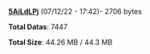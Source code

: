 [**5AiLdLPj**](/data/5AiLdLPj.txt) (07/12/22 - 17:42)- 2706 bytes

**Total Datas**: 7447

**Total Size**: 44.26 MB / 44.3 MB